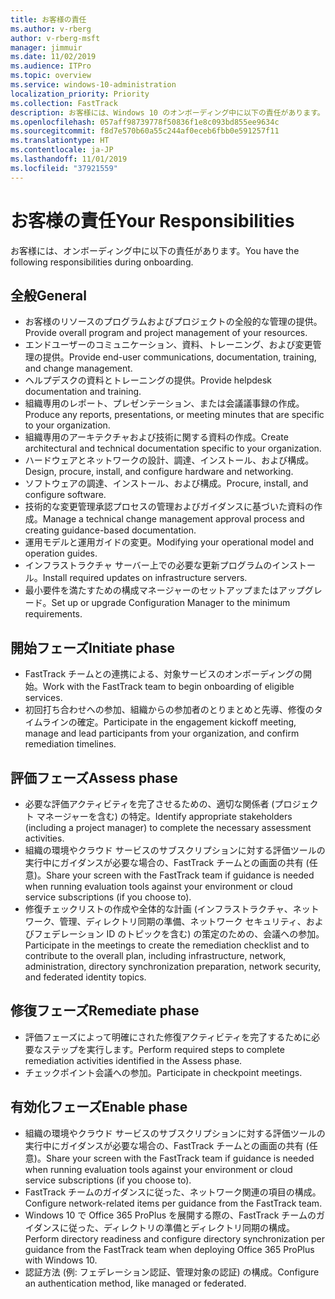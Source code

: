 ```yaml
---
title: お客様の責任
ms.author: v-rberg
author: v-rberg-msft
manager: jimmuir
ms.date: 11/02/2019
ms.audience: ITPro
ms.topic: overview
ms.service: windows-10-administration
localization_priority: Priority
ms.collection: FastTrack
description: お客様には、Windows 10 のオンボーディング中に以下の責任があります。
ms.openlocfilehash: 057aff98739778f50836f1e8c093bd855ee9634c
ms.sourcegitcommit: f8d7e570b60a55c244af0eceb6fbb0e591257f11
ms.translationtype: HT
ms.contentlocale: ja-JP
ms.lasthandoff: 11/01/2019
ms.locfileid: "37921559"
---
```

# <a name="your-responsibilities"></a><span data-ttu-id="0aaa2-103">お客様の責任</span><span class="sxs-lookup"><span data-stu-id="0aaa2-103">Your Responsibilities</span></span>

<span data-ttu-id="0aaa2-104">お客様には、オンボーディング中に以下の責任があります。</span><span class="sxs-lookup"><span data-stu-id="0aaa2-104">You have the following responsibilities during onboarding.</span></span>

## <a name="general"></a><span data-ttu-id="0aaa2-105">全般</span><span class="sxs-lookup"><span data-stu-id="0aaa2-105">General</span></span>

- <span data-ttu-id="0aaa2-106">お客様のリソースのプログラムおよびプロジェクトの全般的な管理の提供。</span><span class="sxs-lookup"><span data-stu-id="0aaa2-106">Provide overall program and project management of your resources.</span></span>
- <span data-ttu-id="0aaa2-107">エンドユーザーのコミュニケーション、資料、トレーニング、および変更管理の提供。</span><span class="sxs-lookup"><span data-stu-id="0aaa2-107">Provide end-user communications, documentation, training, and change management.</span></span>
- <span data-ttu-id="0aaa2-108">ヘルプデスクの資料とトレーニングの提供。</span><span class="sxs-lookup"><span data-stu-id="0aaa2-108">Provide helpdesk documentation and training.</span></span>
- <span data-ttu-id="0aaa2-109">組織専用のレポート、プレゼンテーション、または会議議事録の作成。</span><span class="sxs-lookup"><span data-stu-id="0aaa2-109">Produce any reports, presentations, or meeting minutes that are specific to your organization.</span></span>
- <span data-ttu-id="0aaa2-110">組織専用のアーキテクチャおよび技術に関する資料の作成。</span><span class="sxs-lookup"><span data-stu-id="0aaa2-110">Create architectural and technical documentation specific to your organization.</span></span>
- <span data-ttu-id="0aaa2-111">ハードウェアとネットワークの設計、調達、インストール、および構成。</span><span class="sxs-lookup"><span data-stu-id="0aaa2-111">Design, procure, install, and configure hardware and networking.</span></span>
- <span data-ttu-id="0aaa2-112">ソフトウェアの調達、インストール、および構成。</span><span class="sxs-lookup"><span data-stu-id="0aaa2-112">Procure, install, and configure software.</span></span>
- <span data-ttu-id="0aaa2-113">技術的な変更管理承認プロセスの管理およびガイダンスに基づいた資料の作成。</span><span class="sxs-lookup"><span data-stu-id="0aaa2-113">Manage a technical change management approval process and creating guidance-based documentation.</span></span>
- <span data-ttu-id="0aaa2-114">運用モデルと運用ガイドの変更。</span><span class="sxs-lookup"><span data-stu-id="0aaa2-114">Modifying your operational model and operation guides.</span></span>
- <span data-ttu-id="0aaa2-115">インフラストラクチャ サーバー上での必要な更新プログラムのインストール。</span><span class="sxs-lookup"><span data-stu-id="0aaa2-115">Install required updates on infrastructure servers.</span></span>
- <span data-ttu-id="0aaa2-116">最小要件を満たすための構成マネージャーのセットアップまたはアップグレード。</span><span class="sxs-lookup"><span data-stu-id="0aaa2-116">Set up or upgrade Configuration Manager to the minimum requirements.</span></span>

## <a name="initiate-phase"></a><span data-ttu-id="0aaa2-117">開始フェーズ</span><span class="sxs-lookup"><span data-stu-id="0aaa2-117">Initiate phase</span></span>

- <span data-ttu-id="0aaa2-118">FastTrack チームとの連携による、対象サービスのオンボーディングの開始。</span><span class="sxs-lookup"><span data-stu-id="0aaa2-118">Work with the FastTrack team to begin onboarding of eligible services.</span></span>
- <span data-ttu-id="0aaa2-119">初回打ち合わせへの参加、組織からの参加者のとりまとめと先導、修復のタイムラインの確定。</span><span class="sxs-lookup"><span data-stu-id="0aaa2-119">Participate in the engagement kickoff meeting, manage and lead participants from your organization, and confirm remediation timelines.</span></span>

## <a name="assess-phase"></a><span data-ttu-id="0aaa2-120">評価フェーズ</span><span class="sxs-lookup"><span data-stu-id="0aaa2-120">Assess phase</span></span>

- <span data-ttu-id="0aaa2-121">必要な評価アクティビティを完了させるための、適切な関係者 (プロジェクト マネージャーを含む) の特定。</span><span class="sxs-lookup"><span data-stu-id="0aaa2-121">Identify appropriate stakeholders (including a project manager) to complete the necessary assessment activities.</span></span>
- <span data-ttu-id="0aaa2-122">組織の環境やクラウド サービスのサブスクリプションに対する評価ツールの実行中にガイダンスが必要な場合の、FastTrack チームとの画面の共有 (任意)。</span><span class="sxs-lookup"><span data-stu-id="0aaa2-122">Share your screen with the FastTrack team if guidance is needed when running evaluation tools against your environment or cloud service subscriptions (if you choose to).</span></span>
- <span data-ttu-id="0aaa2-123">修復チェックリストの作成や全体的な計画 (インフラストラクチャ、ネットワーク、管理、ディレクトリ同期の準備、ネットワーク セキュリティ、およびフェデレーション ID のトピックを含む) の策定のための、会議への参加。</span><span class="sxs-lookup"><span data-stu-id="0aaa2-123">Participate in the meetings to create the remediation checklist and to contribute to the overall plan, including infrastructure, network, administration, directory synchronization preparation, network security, and federated identity topics.</span></span>

## <a name="remediate-phase"></a><span data-ttu-id="0aaa2-124">修復フェーズ</span><span class="sxs-lookup"><span data-stu-id="0aaa2-124">Remediate phase</span></span>

- <span data-ttu-id="0aaa2-125">評価フェーズによって明確にされた修復アクティビティを完了するために必要なステップを実行します。</span><span class="sxs-lookup"><span data-stu-id="0aaa2-125">Perform required steps to complete remediation activities identified in the Assess phase.</span></span>
- <span data-ttu-id="0aaa2-126">チェックポイント会議への参加。</span><span class="sxs-lookup"><span data-stu-id="0aaa2-126">Participate in checkpoint meetings.</span></span>

## <a name="enable-phase"></a><span data-ttu-id="0aaa2-127">有効化フェーズ</span><span class="sxs-lookup"><span data-stu-id="0aaa2-127">Enable phase</span></span>

- <span data-ttu-id="0aaa2-128">組織の環境やクラウド サービスのサブスクリプションに対する評価ツールの実行中にガイダンスが必要な場合の、FastTrack チームとの画面の共有 (任意)。</span><span class="sxs-lookup"><span data-stu-id="0aaa2-128">Share your screen with the FastTrack team if guidance is needed when running evaluation tools against your environment or cloud service subscriptions (if you choose to).</span></span>
- <span data-ttu-id="0aaa2-129">FastTrack チームのガイダンスに従った、ネットワーク関連の項目の構成。</span><span class="sxs-lookup"><span data-stu-id="0aaa2-129">Configure network-related items per guidance from the FastTrack team.</span></span>
- <span data-ttu-id="0aaa2-130">Windows 10 で Office 365 ProPlus を展開する際の、FastTrack チームのガイダンスに従った、ディレクトリの準備とディレクトリ同期の構成。</span><span class="sxs-lookup"><span data-stu-id="0aaa2-130">Perform directory readiness and configure directory synchronization per guidance from the FastTrack team when deploying Office 365 ProPlus with Windows 10.</span></span>
- <span data-ttu-id="0aaa2-131">認証方法 (例: フェデレーション認証、管理対象の認証) の構成。</span><span class="sxs-lookup"><span data-stu-id="0aaa2-131">Configure an authentication method, like managed or federated.</span></span>







  

  

 